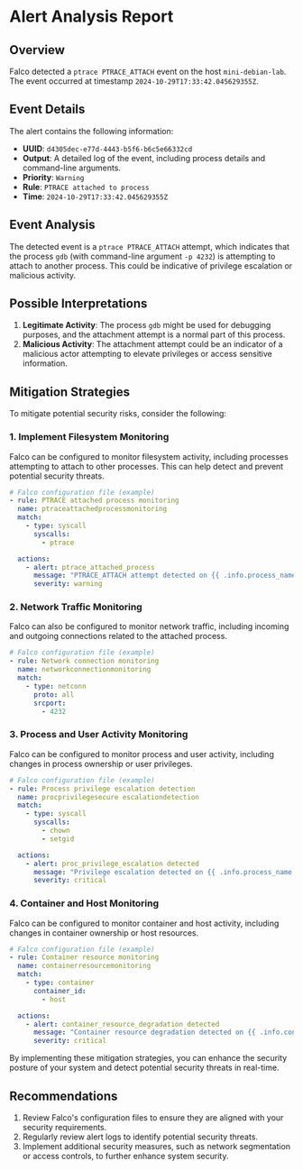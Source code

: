 **Alert Analysis Report**
=========================

**Overview**
------------

Falco detected a `ptrace PTRACE_ATTACH` event on the host `mini-debian-lab`. The event occurred at timestamp `2024-10-29T17:33:42.045629355Z`.

**Event Details**
-----------------

The alert contains the following information:

*   **UUID**: `d4305dec-e77d-4443-b5f6-b6c5e66332cd`
*   **Output**: A detailed log of the event, including process details and command-line arguments.
*   **Priority**: `Warning`
*   **Rule**: `PTRACE attached to process`
*   **Time**: `2024-10-29T17:33:42.045629355Z`

**Event Analysis**
------------------

The detected event is a `ptrace PTRACE_ATTACH` attempt, which indicates that the process `gdb` (with command-line argument `-p 4232`) is attempting to attach to another process. This could be indicative of privilege escalation or malicious activity.

**Possible Interpretations**
---------------------------

1.  **Legitimate Activity**: The process `gdb` might be used for debugging purposes, and the attachment attempt is a normal part of this process.
2.  **Malicious Activity**: The attachment attempt could be an indicator of a malicious actor attempting to elevate privileges or access sensitive information.

**Mitigation Strategies**
------------------------

To mitigate potential security risks, consider the following:

### 1. **Implement Filesystem Monitoring**

 Falco can be configured to monitor filesystem activity, including processes attempting to attach to other processes. This can help detect and prevent potential security threats.

```yml
# Falco configuration file (example)
- rule: PTRACE attached process monitoring
  name: ptraceattachedprocessmonitoring
  match:
    - type: syscall
      syscalls:
        - ptrace

  actions:
    - alert: ptrace_attached_process
      message: "PTRACE_ATTACH attempt detected on {{ .info.process_name }}"
      severity: warning
```

### 2. **Network Traffic Monitoring**

Falco can also be configured to monitor network traffic, including incoming and outgoing connections related to the attached process.

```yml
# Falco configuration file (example)
- rule: Network connection monitoring
  name: networkconnectionmonitoring
  match:
    - type: netconn
      proto: all
      srcport:
        - 4232
```

### 3. **Process and User Activity Monitoring**

Falco can be configured to monitor process and user activity, including changes in process ownership or user privileges.

```yml
# Falco configuration file (example)
- rule: Process privilege escalation detection
  name: procprivilegesecure escalationdetection
  match:
    - type: syscall
      syscalls:
        - chown
        - setgid

  actions:
    - alert: proc_privilege_escalation detected
      message: "Privilege escalation detected on {{ .info.process_name }}"
      severity: critical
```

### 4. **Container and Host Monitoring**

Falco can be configured to monitor container and host activity, including changes in container ownership or host resources.

```yml
# Falco configuration file (example)
- rule: Container resource monitoring
  name: containerresourcemonitoring
  match:
    - type: container
      container_id:
        - host

  actions:
    - alert: container_resource_degradation detected
      message: "Container resource degradation detected on {{ .info.container_name }}"
      severity: critical
```

By implementing these mitigation strategies, you can enhance the security posture of your system and detect potential security threats in real-time.

**Recommendations**
--------------------

1.  Review Falco's configuration files to ensure they are aligned with your security requirements.
2.  Regularly review alert logs to identify potential security threats.
3.  Implement additional security measures, such as network segmentation or access controls, to further enhance system security.